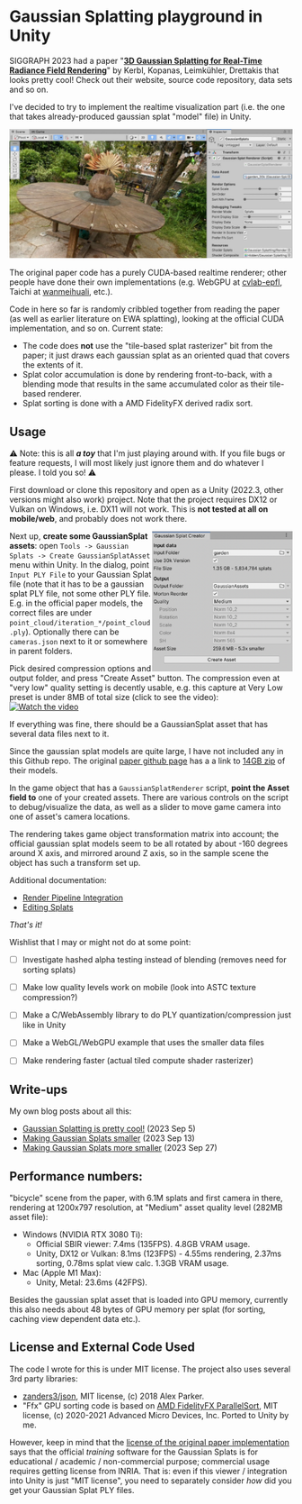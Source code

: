 # Gaussian Splatting playground in Unity

SIGGRAPH 2023 had a paper "[**3D Gaussian Splatting for Real-Time Radiance Field Rendering**](https://repo-sam.inria.fr/fungraph/3d-gaussian-splatting/)" by Kerbl, Kopanas, Leimkühler, Drettakis that looks pretty cool!
Check out their website, source code repository, data sets and so on.

I've decided to try to implement the realtime visualization part (i.e. the one that takes already-produced gaussian splat "model" file) in Unity.

![Screenshot](/Doc/Images/shotOverview.jpg?raw=true "Screenshot")

The original paper code has a purely CUDA-based realtime renderer; other
people have done their own implementations (e.g. WebGPU at [cvlab-epfl](https://github.com/cvlab-epfl/gaussian-splatting-web), Taichi at [wanmeihuali](https://github.com/wanmeihuali/taichi_3d_gaussian_splatting), etc.).

Code in here so far is randomly cribbled together from reading the paper (as well as earlier literature on EWA splatting), looking at the official CUDA implementation, and so on. Current state:
- The code does **not** use the "tile-based splat rasterizer" bit from the paper; it just draws each gaussian splat as an oriented quad that covers the extents of it.
- Splat color accumulation is done by rendering front-to-back, with a blending mode that results in the same accumulated color as their tile-based renderer.
- Splat sorting is done with a AMD FidelityFX derived radix sort.

## Usage

:warning: Note: this is all _**a toy**_ that I'm just playing around with. If you file bugs or feature requests, I will most likely just ignore them and do whatever I please. I told you so! :warning:

First download or clone this repository and open as a Unity (2022.3, other versions might also work) project. Note that the project
requires DX12 or Vulkan on Windows, i.e. DX11 will not work. This is **not tested at all on mobile/web**, and probably does not work there.

<img align="right" src="Doc/Images/shotAssetCreator.png" width="250px">

Next up, **create some GaussianSplat assets**: open `Tools -> Gaussian Splats -> Create GaussianSplatAsset` menu within Unity.
In the dialog, point `Input PLY File` to your Gaussian Splat file (note that it has to be a gaussian splat PLY file, not some 
other PLY file. E.g. in the official paper models, the correct files are under `point_cloud/iteration_*/point_cloud.ply`).
Optionally there can be `cameras.json` next to it or somewhere in parent folders.

Pick desired compression options and output folder, and press "Create Asset" button. The compression even at "very low" quality setting is decently usable, e.g. 
this capture at Very Low preset is under 8MB of total size (click to see the video): \
[![Watch the video](https://img.youtube.com/vi/iccfV0YlWVI/0.jpg)](https://youtu.be/iccfV0YlWVI)

If everything was fine, there should be a GaussianSplat asset that has several data files next to it.

Since the gaussian splat models are quite large, I have not included any in this Github repo. The original
[paper github page](https://github.com/graphdeco-inria/gaussian-splatting) has a a link to
[14GB zip](https://repo-sam.inria.fr/fungraph/3d-gaussian-splatting/datasets/pretrained/models.zip) of their models.


In the game object that has a `GaussianSplatRenderer` script, **point the Asset field to** one of your created assets.
There are various controls on the script to debug/visualize the data, as well as a slider to move game camera into one of asset's camera
locations.

The rendering takes game object transformation matrix into account; the official gaussian splat models seem to be all rotated by about
-160 degrees around X axis, and mirrored around Z axis, so in the sample scene the object has such a transform set up.

Additional documentation:

* [Render Pipeline Integration](/Doc/render-pipeline-integration.md)
* [Editing Splats](/Doc/splat-editing.md)

_That's it!_

Wishlist that I may or might not do at some point:
- [ ] Investigate hashed alpha testing instead of blending (removes need for sorting splats)
- [ ] Make low quality levels work on mobile (look into ASTC texture compression?)
- [ ] Make a C/WebAssembly library to do PLY quantization/compression just like in Unity
- [ ] Make a WebGL/WebGPU example that uses the smaller data files
- [ ] Make rendering faster (actual tiled compute shader rasterizer)


## Write-ups

My own blog posts about all this:
* [Gaussian Splatting is pretty cool!](https://aras-p.info/blog/2023/09/05/Gaussian-Splatting-is-pretty-cool/) (2023 Sep 5)
* [Making Gaussian Splats smaller](https://aras-p.info/blog/2023/09/13/Making-Gaussian-Splats-smaller/) (2023 Sep 13)
* [Making Gaussian Splats more smaller](https://aras-p.info/blog/2023/09/27/Making-Gaussian-Splats-more-smaller/) (2023 Sep 27)

## Performance numbers:

"bicycle" scene from the paper, with 6.1M splats and first camera in there, rendering at 1200x797 resolution,
at "Medium" asset quality level (282MB asset file):

* Windows (NVIDIA RTX 3080 Ti):
  * Official SBIR viewer: 7.4ms (135FPS). 4.8GB VRAM usage.
  * Unity, DX12 or Vulkan: 8.1ms (123FPS) - 4.55ms rendering, 2.37ms sorting, 0.78ms splat view calc. 1.3GB VRAM usage.
* Mac (Apple M1 Max):
  * Unity, Metal: 23.6ms (42FPS).

Besides the gaussian splat asset that is loaded into GPU memory, currently this also needs about 48 bytes of GPU memory
per splat (for sorting, caching view dependent data etc.).


## License and External Code Used

The code I wrote for this is under MIT license. The project also uses several 3rd party libraries:

- [zanders3/json](https://github.com/zanders3/json), MIT license, (c) 2018 Alex Parker.
- "Ffx" GPU sorting code is based on
  [AMD FidelityFX ParallelSort](https://github.com/GPUOpen-Effects/FidelityFX-ParallelSort), MIT license,
  (c) 2020-2021 Advanced Micro Devices, Inc. Ported to Unity by me.

However, keep in mind that the [license of the original paper implementation](https://github.com/graphdeco-inria/gaussian-splatting/blob/main/LICENSE.md)
says that the official _training_ software for the Gaussian Splats is for educational / academic / non-commercial
purpose; commercial usage requires getting license from INRIA. That is: even if this viewer / integration
into Unity is just "MIT license", you need to separately consider *how* did you get your Gaussian Splat PLY files.
